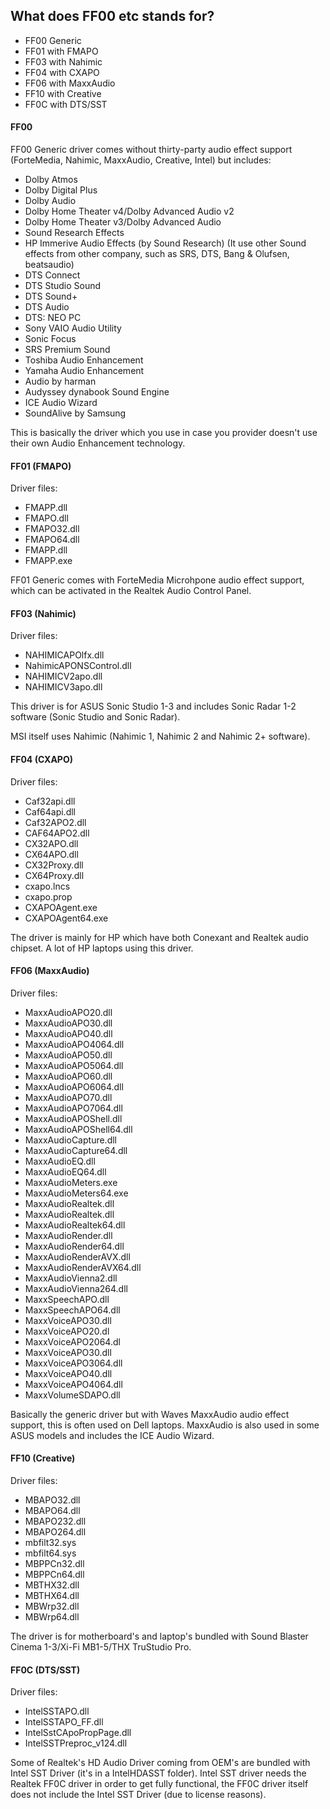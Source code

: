 ## What does FF00 etc stands for?

* FF00 Generic
* FF01 with FMAPO
* FF03 with Nahimic
* FF04 with CXAPO
* FF06 with MaxxAudio
* FF10 with Creative
* FF0C with DTS/SST



#### FF00

FF00 Generic driver comes without thirty-party audio effect support (ForteMedia, Nahimic, MaxxAudio, Creative, Intel) but includes:

* Dolby Atmos
* Dolby Digital Plus
* Dolby Audio
* Dolby Home Theater v4/Dolby Advanced Audio v2
* Dolby Home Theater v3/Dolby Advanced Audio
* Sound Research Effects
* HP Immerive Audio Effects (by Sound Research) (It use other Sound effects from other company, such as SRS, DTS, Bang & Olufsen, beatsaudio)
* DTS Connect
* DTS Studio Sound
* DTS Sound+
* DTS Audio
* DTS: NEO PC
* Sony VAIO Audio Utility
* Sonic Focus
* SRS Premium Sound
* Toshiba Audio Enhancement
* Yamaha Audio Enhancement
* Audio by harman
* Audyssey dynabook Sound Engine
* ICE Audio Wizard
* SoundAlive by Samsung

This is basically the driver which you use in case you provider doesn't use their own Audio Enhancement technology.


#### FF01 (FMAPO)

Driver files:
* FMAPP.dll
* FMAPO.dll
* FMAPO32.dll
* FMAPO64.dll
* FMAPP.dll
* FMAPP.exe

FF01 Generic comes with ForteMedia Microhpone audio effect support, which can be activated in the Realtek Audio Control Panel. 


#### FF03 (Nahimic)

Driver files:
* NAHIMICAPOlfx.dll
* NahimicAPONSControl.dll
* NAHIMICV2apo.dll
* NAHIMICV3apo.dll

This driver is for ASUS Sonic Studio 1-3 and includes Sonic Radar 1-2 software (Sonic Studio and Sonic Radar).

MSI itself uses Nahimic (Nahimic 1, Nahimic 2 and Nahimic 2+ software).


#### FF04 (CXAPO)

Driver files:
* Caf32api.dll
* Caf64api.dll
* Caf32APO2.dll
* CAF64APO2.dll
* CX32APO.dll
* CX64APO.dll
* CX32Proxy.dll
* CX64Proxy.dll
* cxapo.lncs
* cxapo.prop
* CXAPOAgent.exe
* CXAPOAgent64.exe

The driver is mainly for HP which have both Conexant and Realtek audio chipset. A lot of HP laptops using this driver.


#### FF06 (MaxxAudio)

Driver files:
* MaxxAudioAPO20.dll
* MaxxAudioAPO30.dll
* MaxxAudioAPO40.dll
* MaxxAudioAPO4064.dll
* MaxxAudioAPO50.dll
* MaxxAudioAPO5064.dll
* MaxxAudioAPO60.dll
* MaxxAudioAPO6064.dll
* MaxxAudioAPO70.dll
* MaxxAudioAPO7064.dll
* MaxxAudioAPOShell.dll
* MaxxAudioAPOShell64.dll
* MaxxAudioCapture.dll
* MaxxAudioCapture64.dll
* MaxxAudioEQ.dll
* MaxxAudioEQ64.dll
* MaxxAudioMeters.exe
* MaxxAudioMeters64.exe
* MaxxAudioRealtek.dll
* MaxxAudioRealtek.dll
* MaxxAudioRealtek64.dll
* MaxxAudioRender.dll
* MaxxAudioRender64.dll
* MaxxAudioRenderAVX.dll
* MaxxAudioRenderAVX64.dll
* MaxxAudioVienna2.dll
* MaxxAudioVienna264.dll
* MaxxSpeechAPO.dll
* MaxxSpeechAPO64.dll
* MaxxVoiceAPO30.dll
* MaxxVoiceAPO20.dl
* MaxxVoiceAPO2064.dl
* MaxxVoiceAPO30.dll
* MaxxVoiceAPO3064.dll
* MaxxVoiceAPO40.dll
* MaxxVoiceAPO4064.dll
* MaxxVolumeSDAPO.dll

Basically the generic driver but with Waves MaxxAudio audio effect support, this is often used on Dell laptops. MaxxAudio is also used in some ASUS models and includes the ICE Audio Wizard.


#### FF10 (Creative)

Driver files:
* MBAPO32.dll
* MBAPO64.dll
* MBAPO232.dll
* MBAPO264.dll
* mbfilt32.sys
* mbfilt64.sys
* MBPPCn32.dll
* MBPPCn64.dll
* MBTHX32.dll
* MBTHX64.dll
* MBWrp32.dll
* MBWrp64.dll

The driver is for motherboard's and laptop's bundled with Sound Blaster Cinema 1-3/Xi-Fi MB1-5/THX TruStudio Pro.


#### FF0C (DTS/SST)

Driver files:

* IntelSSTAPO.dll
* IntelSSTAPO_FF.dll
* IntelSstCApoPropPage.dll
* IntelSSTPreproc_v124.dll


Some of Realtek's HD Audio Driver coming from OEM's are bundled with Intel SST Driver (it's in a IntelHDASST folder). Intel SST driver needs the Realtek FF0C driver in order to get fully functional, 
the FF0C driver itself does not include the Intel SST Driver (due to license reasons).